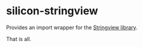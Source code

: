 # silicon-stringview

Provides an import wrapper for the [Stringview library](https://developer.mozilla.org/en-US/Add-ons/Code_snippets/StringView).

That is all.
